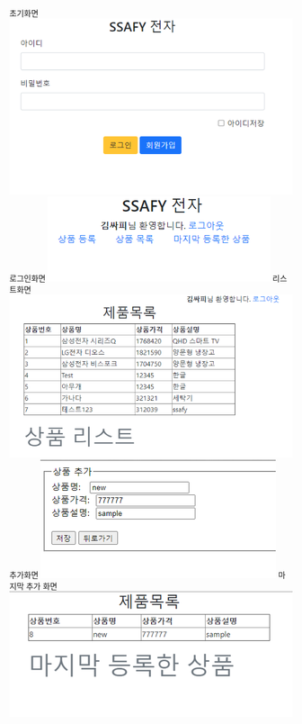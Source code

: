 초기화면
![.cap](cap/index.png)
로그인화면
![.cap](cap/login.png)
리스트화면
![.cap](cap/list.png)
추가화면
![.cap](cap/add.png)
마지막 추가 화면
![.cap](cap/last.png)